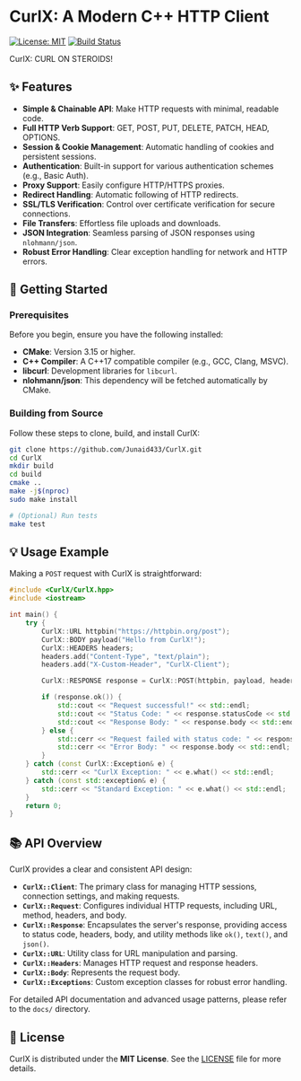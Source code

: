 # CurlX: A Modern C++ HTTP Client

[![License: MIT](https://img.shields.io/badge/License-MIT-yellow.svg)](https://opensource.org/licenses/MIT)
[![Build Status](https://img.shields.io/badge/Build-Passing-brightgreen)](https://github.com/Junaid433/CurlX/actions) 

CurlX: CURL ON STEROIDS!

## ✨ Features

*   **Simple & Chainable API**: Make HTTP requests with minimal, readable code.
*   **Full HTTP Verb Support**: GET, POST, PUT, DELETE, PATCH, HEAD, OPTIONS.
*   **Session & Cookie Management**: Automatic handling of cookies and persistent sessions.
*   **Authentication**: Built-in support for various authentication schemes (e.g., Basic Auth).
*   **Proxy Support**: Easily configure HTTP/HTTPS proxies.
*   **Redirect Handling**: Automatic following of HTTP redirects.
*   **SSL/TLS Verification**: Control over certificate verification for secure connections.
*   **File Transfers**: Effortless file uploads and downloads.
*   **JSON Integration**: Seamless parsing of JSON responses using `nlohmann/json`.
*   **Robust Error Handling**: Clear exception handling for network and HTTP errors.

## 🚀 Getting Started

### Prerequisites

Before you begin, ensure you have the following installed:

*   **CMake**: Version 3.15 or higher.
*   **C++ Compiler**: A C++17 compatible compiler (e.g., GCC, Clang, MSVC).
*   **libcurl**: Development libraries for `libcurl`.
*   **nlohmann/json**: This dependency will be fetched automatically by CMake.

### Building from Source

Follow these steps to clone, build, and install CurlX:

```bash
git clone https://github.com/Junaid433/CurlX.git 
cd CurlX
mkdir build
cd build
cmake ..
make -j$(nproc)
sudo make install

# (Optional) Run tests
make test
```

## 💡 Usage Example

Making a `POST` request with CurlX is straightforward:

```cpp
#include <CurlX/CurlX.hpp>
#include <iostream>

int main() {
    try {
        CurlX::URL httpbin("https://httpbin.org/post");
        CurlX::BODY payload("Hello from CurlX!");
        CurlX::HEADERS headers;
        headers.add("Content-Type", "text/plain");
        headers.add("X-Custom-Header", "CurlX-Client");

        CurlX::RESPONSE response = CurlX::POST(httpbin, payload, headers);

        if (response.ok()) {
            std::cout << "Request successful!" << std::endl;
            std::cout << "Status Code: " << response.statusCode << std::endl;
            std::cout << "Response Body: " << response.body << std::endl;
        } else {
            std::cerr << "Request failed with status code: " << response.statusCode << std::endl;
            std::cerr << "Error Body: " << response.body << std::endl;
        }
    } catch (const CurlX::Exception& e) {
        std::cerr << "CurlX Exception: " << e.what() << std::endl;
    } catch (const std::exception& e) {
        std::cerr << "Standard Exception: " << e.what() << std::endl;
    }
    return 0;
}
```

## 📚 API Overview

CurlX provides a clear and consistent API design:

*   **`CurlX::Client`**: The primary class for managing HTTP sessions, connection settings, and making requests.
*   **`CurlX::Request`**: Configures individual HTTP requests, including URL, method, headers, and body.
*   **`CurlX::Response`**: Encapsulates the server's response, providing access to status code, headers, body, and utility methods like `ok()`, `text()`, and `json()`.
*   **`CurlX::URL`**: Utility class for URL manipulation and parsing.
*   **`CurlX::Headers`**: Manages HTTP request and response headers.
*   **`CurlX::Body`**: Represents the request body.
*   **`CurlX::Exceptions`**: Custom exception classes for robust error handling.

For detailed API documentation and advanced usage patterns, please refer to the `docs/` directory.

## 📄 License

CurlX is distributed under the **MIT License**. See the [LICENSE](LICENSE) file for more details.